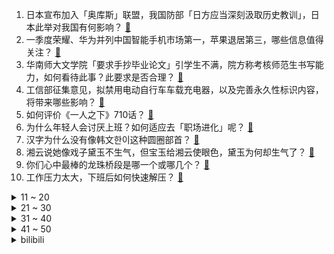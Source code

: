1. 日本宣布加入「奥库斯」联盟，我国防部「日方应当深刻汲取历史教训」，日本此举对我国有何影响？ [:link:](https://www.zhihu.com/question/654070240)
2. 一季度荣耀、华为并列中国智能手机市场第一，苹果退居第三，哪些信息值得关注？ [:link:](https://www.zhihu.com/question/654065162)
3. 华南师大文学院「要求手抄毕业论文」引学生不满，院方称考核师范生书写能力，如何看待此事？此要求是否合理？ [:link:](https://www.zhihu.com/question/654076058)
4. 工信部征集意见，拟禁用电动自行车车载充电器，以及完善永久性标识内容，将带来哪些影响？ [:link:](https://www.zhihu.com/question/654060457)
5. 如何评价《一人之下》710话？ [:link:](https://www.zhihu.com/question/654111834)
6. 为什么年轻人会讨厌上班？如何适应去「职场进化」呢？ [:link:](https://www.zhihu.com/question/653830265)
7. 汉字为什么没有像韩文한이这种圆圈部首？ [:link:](https://www.zhihu.com/question/653974947)
8. 湘云说她像戏子黛玉不生气，但宝玉给湘云使眼色，黛玉为何却生气了？ [:link:](https://www.zhihu.com/question/654042618)
9. 你们心中最棒的龙珠桥段是哪一个或哪几个？ [:link:](https://www.zhihu.com/question/302940209)
10. 工作压力太大，下班后如何快速解压？ [:link:](https://www.zhihu.com/question/654129822)
<details>
<summary>11 ~ 20</summary>

11. 全美多地高校爆发反战示威，呼吁「加沙永久停火、美国停止军事援助以色列」，此举是否会对巴以局势产生影响？ [:link:](https://www.zhihu.com/question/654047885)
12. 哈马斯提出「解除武装」条件，被指「重大让步」，以色列是否会考虑接受？哪些信息值得关注？ [:link:](https://www.zhihu.com/question/654080536)
13. 如何看待北京车展亮相的沃尔沃EX30，海外爆火的纯电小车在中国能卖好吗？ [:link:](https://www.zhihu.com/question/654048187)
14. 多家奢侈品大牌销售下滑，古驰亚太区降 28%，LVMH 高管称中国消费者太难把握，哪些信息值得关注？ [:link:](https://www.zhihu.com/question/653995103)
15. 人在感情受挫时为什么会哭？ [:link:](https://www.zhihu.com/question/654112614)
16. 如何看待比亚迪的新技术-云辇z，将对汽车发展带来哪些影响? [:link:](https://www.zhihu.com/question/654059209)
17. 如何评价丁太升认为的华语十佳专辑? [:link:](https://www.zhihu.com/question/653942236)
18. 华为 Pura 70 被指「 AI 消除」可擦除衣物，华为「密切关注，会进行相应优化」，如何看待此事？ [:link:](https://www.zhihu.com/question/654050178)
19. 人到中年为什么越来越喜欢苏轼？ [:link:](https://www.zhihu.com/question/614209957)
20. 游戏「原神」为什么不采用AI配音？ [:link:](https://www.zhihu.com/question/653970833)
</details>
<details>
<summary>21 ~ 30</summary>

21. 有没有可能，一个人，学历高，情商高，有野心，很努力，懂人性，懂社会如何运作，仍然没发财，可能吗？ [:link:](https://www.zhihu.com/question/646336883)
22. 假如是刘邦兵败来到乌江，他会选择无言面对江东父老，不肯过江东，自刎而死吗？ [:link:](https://www.zhihu.com/question/653999642)
23. 克里斯·保罗是一代巨星，他为了拿总冠军也换了好几支球队，为何他在联盟奋斗了19年，最终是一冠难求? [:link:](https://www.zhihu.com/question/653527264)
24. 如何评价《咒术回战》258话？ [:link:](https://www.zhihu.com/question/654061580)
25. 如何看待在雷军宣布将在北京车展公布SU7 max浙赛成绩之后，极氪官微贴出001fr赛道的成绩？ [:link:](https://www.zhihu.com/question/653979245)
26. 在东北是不是叫一声“哥”真的能解决很多事？ [:link:](https://www.zhihu.com/question/374816625)
27. 有哪些你收藏了很久很久的句子？ [:link:](https://www.zhihu.com/question/654044499)
28. 智能家电那么多，到底有哪些能真正拯救疲惫下班的打工人？ [:link:](https://www.zhihu.com/question/653253385)
29. 普通人拼尽全力减肥到底是为什么？ [:link:](https://www.zhihu.com/question/652992892)
30. 为什么上海市区会有很小的房子? [:link:](https://www.zhihu.com/question/466673515)
</details>
<details>
<summary>31 ~ 40</summary>

31. 你有没有因为一个历史名人而去一个城市旅行？ [:link:](https://www.zhihu.com/question/650200353)
32. 每日一问丨因老板画大饼加班累到生病住院，可以要求公司赔偿吗？ [:link:](https://www.zhihu.com/question/654025275)
33. 古代有没有仿古建筑？ [:link:](https://www.zhihu.com/question/533009908)
34. 骑自行车 10 公里，均速 12 左右，能起到锻炼作用吗？ [:link:](https://www.zhihu.com/question/653134649)
35. 离健身房太远，下班后有什么简易的居家运动健身方式？ [:link:](https://www.zhihu.com/question/653134984)
36. 为什么会有越来越多的家庭在购买家电厨电产品时会选择套装？ [:link:](https://www.zhihu.com/question/653988604)
37. 神舟十八号载人飞船 25 日成功发射，此次发射有何重大意义？将对我国航天事业带来哪些影响？ [:link:](https://www.zhihu.com/question/653766791)
38. 如果即将进宫的甄嬛穿越到了刚封娴妃的如懿身上，剧情如何发展？ [:link:](https://www.zhihu.com/question/652742376)
39. 离婚冷静期杀妻凶手一审被判死刑，凶手赵留超当庭表示对判决结果不满 ，如何从法律角度解读？ [:link:](https://www.zhihu.com/question/654047317)
40. 梅西在什么情况下能够获得生涯第九座金球奖？ [:link:](https://www.zhihu.com/question/653995650)
</details>
<details>
<summary>41 ~ 50</summary>

41. 当读书或学习一段时间后，心理总有股抵抗的情绪出现，导致无法专心继续下去，如何消除这种心理的抵抗情绪？ [:link:](https://www.zhihu.com/question/653938770)
42. 在职场人际中，你有哪些既「松弛」又有效的处事法则可以分享？ [:link:](https://www.zhihu.com/question/653430716)
43. 林黛玉和薛宝钗的体香为什么都是幽香？ [:link:](https://www.zhihu.com/question/649297242)
44. 如何评价《原神》仆人传说任务？ [:link:](https://www.zhihu.com/question/653783140)
45. 已经30岁了，想转行从头开始现实吗？什么样的工作算好工作？ [:link:](https://www.zhihu.com/question/652110859)
46. 职场上什么样的人最吃香？人缘最好？ [:link:](https://www.zhihu.com/question/653845288)
47. 大家觉得中国私人医院会崛起吗？ [:link:](https://www.zhihu.com/question/651145606)
48. 当你跑马拉松「撞墙」的时候，你在思考什么，最后是靠什么坚持到终点的？ [:link:](https://www.zhihu.com/question/653134730)
49. 假如魂天帝看了《斗破苍穹》剧本故事会如何发展？ [:link:](https://www.zhihu.com/question/653697647)
50. 我觉得我成长的比同龄人慢几拍，这是为什么？ [:link:](https://www.zhihu.com/question/653054756)
</details><details>
<summary>bilibili</summary>

</details>
